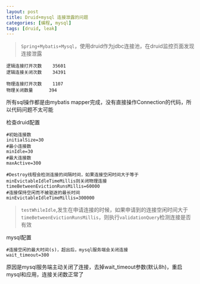 ```yaml
---
layout: post
title: Druid+mysql 连接泄露的问题
categories: [编程, mysql]
tags: [druid, leak]
---
```


> `Spring+Mybatis+Mysql`，使用druid作为jdbc连接池，在druid监控页面发现连接泄露

```
逻辑连接打开次数	35601
逻辑连接关闭次数	34391

物理连接打开次数	1107
物理关闭数量	    394
```

所有sql操作都是由mybatis mapper完成，没有直接操作Connection的代码，所以代码问题不太可能

检查druid配置

```properties
#初始连接数
initialSize=30
#最小连接数
minIdle=30
#最大连接数
maxActive=300

#Destroy线程会检测连接的间隔时间，如果连接空闲时间大于等于minEvictableIdleTimeMillis则关闭物理连接
timeBetweenEvictionRunsMillis=60000
#连接保持空闲而不被驱逐的最长时间
minEvictableIdleTimeMillis=300000

```

> `testWhileIdle`,发生在申请连接的时候，如果申请到的连接空闲时间大于`timeBetweenEvictionRunsMillis`，则执行`validationQuery`检测连接是否有效

mysql配置
```properties
#连接空闲的最大时间(s)，超出后，mysql服务端会关闭连接
wait_timeout=300
```

原因是mysql服务端主动关闭了连接，去掉wait_timeout参数(默认8h)，重启mysql和应用，连接关闭数正常了
